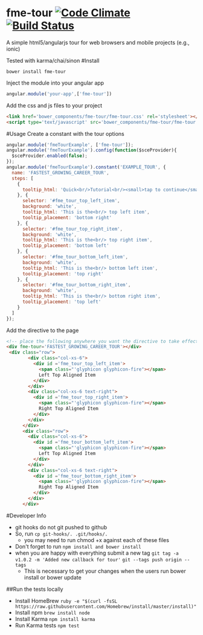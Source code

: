 # fme-tour [![Code Climate](https://codeclimate.com/github/FullMeasureEducation/fme-tour/badges/gpa.svg)](https://codeclimate.com/github/FullMeasureEducation/fme-tour) [![Build Status](https://travis-ci.org/FullMeasureEducation/fme-tour.svg?branch=master)](https://travis-ci.org/FullMeasureEducation/fme-tour)
A simple html5/angularjs tour for web browsers and mobile projects (e.g., ionic)

Tested with karma/chai/sinon
#Install
```
bower install fme-tour
```
Inject the module into your angular app
```js
angular.module('your-app',['fme-tour'])
```

Add the css and js files to your project
```html
<link href='bower_components/fme-tour/fme-tour.css' rel='stylesheet'></link>
<script type='text/javascript' src='bower_components/fme-tour/fme-tour.js'></script>
```
#Usage
Create a constant with the tour options
```js
angular.module('fmeTourExample', ['fme-tour']);
angular.module('fmeTourExample').config(function($sceProvider){
  $sceProvider.enabled(false);
});
angular.module('fmeTourExample').constant('EXAMPLE_TOUR', {
  name: 'FASTEST_GROWING_CAREER_TOUR',
  steps: [
    {
      tooltip_html: 'Quick<br/>Tutorial<br/><small>tap to continue</small>'
    }, {
      selector: '#fme_tour_top_left_item',
      background: 'white',
      tooltip_html: 'This is the<br/> top left item',
      tooltip_placement: 'bottom right'
    }, {
      selector: '#fme_tour_top_right_item',
      background: 'white',
      tooltip_html: 'This is the<br/> top right item',
      tooltip_placement: 'bottom left'
    }, {
      selector: '#fme_tour_bottom_left_item',
      background: 'white',
      tooltip_html: 'This is the<br/> bottom left item',
      tooltip_placement: 'top right'
    }, {
      selector: '#fme_tour_bottom_right_item',
      background: 'white',
      tooltip_html: 'This is the<br/> bottom right item',
      tooltip_placement: 'top left'
    }
  ]
});
```
Add the directive to the page
```html
<!-- place the following anywhere you want the directive to take effect. The attribute should be set to the name of the tour constant you want to use. Make sure you have elements matching the selector attributes from the tour constant hash." -->
<div fme-tour='FASTEST_GROWING_CAREER_TOUR'></div>
 <div class="row">
        <div class="col-xs-6">
          <div id ='fme_tour_top_left_item'>
            <span class="'glyphicon glyphicon-fire"></span>
            Left Top Aligned Item
          </div>
        </div>
        <div class="col-xs-6 text-right">
          <div id ='fme_tour_top_right_item'>
            <span class="'glyphicon glyphicon-fire"></span>
            Right Top Aligned Item
          </div>
        </div>
      </div>
      <div class="row">
        <div class="col-xs-6">
          <div id ='fme_tour_bottom_left_item'>
            <span class="'glyphicon glyphicon-fire"></span>
            Left Top Aligned Item
          </div>
        </div>
        <div class="col-xs-6 text-right">
          <div id ='fme_tour_bottom_right_item'>
            <span class="'glyphicon glyphicon-fire"></span>
            Right Top Aligned Item
          </div>
        </div>
      </div>  
```

#Developer Info
- git hooks do not git pushed to github
- So, run 
``` cp git-hooks/. .git/hooks/. ```
  - you may need to run chmod +x against each of these files
- Don't forget to run ```npm install and bower install```
- when you are happy with everything submit a new tag ```git tag -a v1.0.2 -m 'Added new callback for tour'``` ```git --tags push origin --tags```
  - This is necessary to get your changes when the users run bower install or bower update 


##Run the tests locally
  - Install HomeBrew
    ```ruby -e "$(curl -fsSL https://raw.githubusercontent.com/Homebrew/install/master/install)"```
  - Install npm
    ```brew install node```
  - Install Karma
    ```npm install karma```
  - Run Karma tests
    ```npm test```
